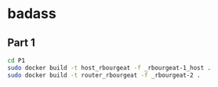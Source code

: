 # badass

## Part 1

```bash
cd P1
sudo docker build -t host_rbourgeat -f _rbourgeat-1_host .
sudo docker build -t router_rbourgeat -f _rbourgeat-2 .
```
